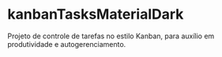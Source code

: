 # kanbanTasksMaterialDark
Projeto de controle de tarefas no estilo Kanban, para auxílio em produtividade e autogerenciamento.
